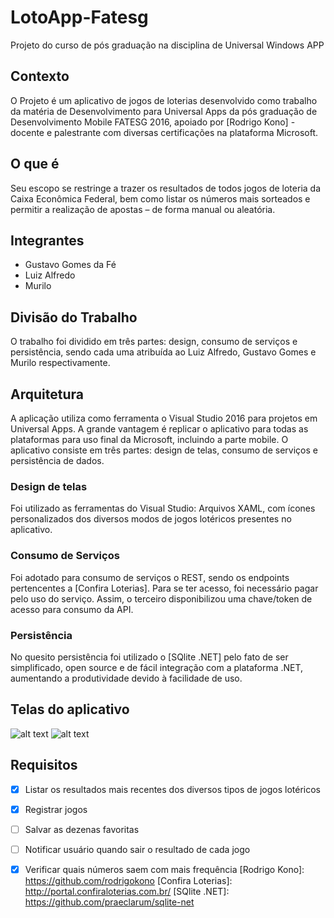# LotoApp-Fatesg
Projeto do curso de pós graduação na disciplina de Universal Windows APP

## Contexto
O Projeto é um aplicativo de jogos de loterias desenvolvido como trabalho da matéria de Desenvolvimento para Universal Apps da pós graduação de Desenvolvimento Mobile FATESG 2016, apoiado por [Rodrigo Kono] - docente e palestrante com diversas certificações na plataforma Microsoft.

## O que é
Seu escopo se restringe a trazer os resultados de todos jogos de loteria da Caixa Econômica Federal, bem como listar os números mais sorteados e permitir a realização de apostas – de forma manual ou aleatória.

## Integrantes
  - Gustavo Gomes da Fé
  - Luiz Alfredo
  - Murilo

## Divisão do Trabalho
O trabalho foi dividido em três partes: design, consumo de serviços e persistência, sendo cada uma atribuída ao Luiz Alfredo, Gustavo Gomes e Murilo respectivamente.

## Arquitetura
A aplicação utiliza como ferramenta o Visual Studio 2016 para projetos em Universal Apps. A grande vantagem é replicar o aplicativo para todas as plataformas para uso final da Microsoft, incluindo a parte mobile. 
O aplicativo consiste em três partes: design de telas, consumo de serviços e persistência de dados. 

### Design de telas
Foi utilizado as ferramentas do Visual Studio: Arquivos XAML, com ícones personalizados dos diversos modos de jogos lotéricos presentes no aplicativo.

### Consumo de Serviços
Foi adotado para consumo de serviços o REST, sendo os endpoints pertencentes a [Confira Loterias]. Para se ter acesso, foi necessário pagar pelo uso do serviço. Assim, o terceiro disponibilizou uma chave/token de acesso para consumo da API.

### Persistência
No quesito persistência foi utilizado o [SQlite .NET] pelo fato de ser simplificado, open source e de fácil integração com a plataforma .NET, aumentando a produtividade devido à facilidade de uso.

## Telas do aplicativo
![alt text](https://s11.postimg.org/95m6npcqn/Screen_Shot_2016_12_03_at_12_16_59_AM.png "Página Principal - Resultados")
![alt text](https://s11.postimg.org/dg0ujahtr/Screen_Shot_2016_12_03_at_12_25_20_AM.png "Realização de Jogos")

## Requisitos
- [X] Listar os resultados mais recentes dos diversos tipos de jogos lotéricos
- [X] Registrar jogos
- [ ] Salvar as dezenas favoritas
- [ ] Notificar usuário quando sair o resultado de cada jogo
- [X] Verificar quais números saem com mais frequência
[Rodrigo Kono]: <https://github.com/rodrigokono>
[Confira Loterias]: <http://portal.confiraloterias.com.br/>
[SQlite .NET]: <https://github.com/praeclarum/sqlite-net>

